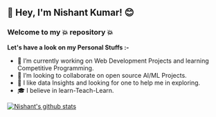 ## 👋 Hey, I'm Nishant Kumar! 😊
### Welcome to my 💥 repository 💥

**Let's have a look on my Personal Stuffs :-**
- 🔭 I’m currently working on Web Development Projects and learning Competitive Programming.
- 👯 I’m looking to collaborate on open source AI/ML Projects.
- 🤔 I like data Insights and looking for one to help me in exploring.
- 🎓 I believe in learn-Teach-Learn.


[![Nishant's github stats](https://github-readme-stats.vercel.app/api?username=nishant-19041)](https://github.com/nishant-19041/github-readme-stats)
